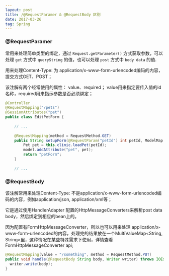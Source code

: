 ```yaml
---
layout: post
title: /@RequestParamer & @RequestBody 区别
date: 2017-03-26
tag: Spring
---
```


### @RequestParamer

常用来处理简单类型的绑定，通过 `Request.getParameter()` 方式获取参数，可以处理  `get` 方式中 `queryString` 的值，也可以处理 `post` 方式中 `body data` 的值.

用来处理Content-Type: 为 application/x-www-form-urlencoded编码的内容，提交方式GET、POST；

该注解有两个经常使用的属性： value、required； value用来指定要传入值的id名称，required用来指示参数是否必须绑定；

```java
@Controller  
@RequestMapping("/pets")  
@SessionAttributes("pet")  
public class EditPetForm {  
  
    // ...  
  
    @RequestMapping(method = RequestMethod.GET)  
    public String setupForm(@RequestParam("petId") int petId, ModelMap model) {  
        Pet pet = this.clinic.loadPet(petId);  
        model.addAttribute("pet", pet);  
        return "petForm";  
    }  
  
    // ... 
```

### @RequestBody

该注解常用来处理Content-Type: 不是application/x-www-form-urlencoded编码的内容，例如application/json, application/xml等；

它是通过使用HandlerAdapter 配置的HttpMessageConverters来解析post data body，然后绑定到相应的bean上的。

因为配置有FormHttpMessageConverter，所以也可以用来处理 application/x-www-form-urlencoded的内容，处理完的结果放在一个MultiValueMap<String, String>里，这种情况在某些特殊需求下使用，详情查看FormHttpMessageConverter api;

```java
@RequestMapping(value = "/something", method = RequestMethod.PUT)  
public void handle(@RequestBody String body, Writer writer) throws IOException {  
  writer.write(body);  
}  
```